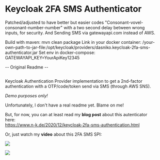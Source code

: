 # Keycloak 2FA SMS Authenticator
Patched/adjusted to have better but easier codes "Consonant-vovel-consonant-number-number" with a two second delay between wrong inputs, for security.
And
Sending SMS via gatewayapi.com instead of AWS.

Build with maven: mvn clean package
Link in your docker container: /your-own-path-to-jar-file:/opt/keycloak/providers/dasniko.keycloak-2fa-sms-authenticator.jar
Set env in docker-compose: GATEWAYAPI_KEY=YourApiKey12345




-- Original Readme -- 

##
Keycloak Authentication Provider implementation to get a 2nd-factor authentication with a OTP/code/token send via SMS (through AWS SNS).

_Demo purposes only!_

Unfortunately, I don't have a real readme yet.
Blame on me!

But, for now, you can at least read my **blog post** about this autenticator here:  
https://www.n-k.de/2020/12/keycloak-2fa-sms-authentication.html

Or, just watch my **video** about this 2FA SMS SPI:

[![](http://img.youtube.com/vi/GQi19817fFk/maxresdefault.jpg)](http://www.youtube.com/watch?v=GQi19817fFk "")

[![](http://img.youtube.com/vi/FHJ5WOx1es0/maxresdefault.jpg)](http://www.youtube.com/watch?v=FHJ5WOx1es0 "")
